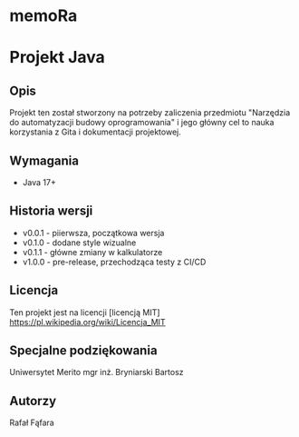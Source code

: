# memoRa

# Projekt Java

## Opis
Projekt ten został stworzony na potrzeby zaliczenia przedmiotu "Narzędzia do automatyzacji budowy oprogramowania" i jego główny cel to nauka korzystania z Gita i dokumentacji projektowej.

## Wymagania
- Java 17+

## Historia wersji
- v0.0.1 - piierwsza, początkowa wersja
- v0.1.0 - dodane style wizualne
- v0.1.1 - główne zmiany w kalkulatorze
- v1.0.0 - pre-release, przechodząca testy z CI/CD

## Licencja

Ten projekt jest na licencji [licencją MIT]
https://pl.wikipedia.org/wiki/Licencja_MIT


## Specjalne podziękowania

Uniwersytet Merito
mgr inż. Bryniarski Bartosz

## Autorzy
Rafał Fąfara
